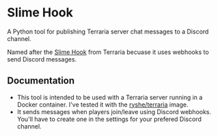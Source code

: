 # Slime Hook

A Python tool for publishing Terraria server chat messages to a Discord channel.

Named after the [Slime Hook](https://terraria.wiki.gg/wiki/Slime_hook) from Terraria becuase it uses webhooks to send Discord messages. <!-- Haha I am indeed a comedic genius -->

## Documentation

- This tool is intended to be used with a Terraria server running in a Docker container. I've tested it with the [ryshe/terraria](https://registry.hub.docker.com/r/ryshe/terraria/) image.
- It sends messages when players join/leave using Discord webhooks. You'll have to create one in the settings for your prefered Discord channel.
